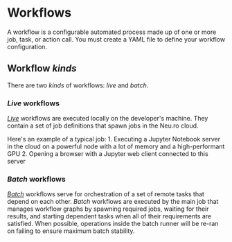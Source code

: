 # Workflows

A workflow is a configurable automated process made up of one or more job, task, or action call. You must create a YAML file to define your workflow configuration.

## Workflow _kinds_

There are two _kinds_ of workflows: _live_ and _batch_.

### _Live_ workflows

[_Live_](live-workflow-syntax.md#live-workflow) workflows are executed locally on the developer's machine. They contain a set of job definitions that spawn jobs in the Neu.ro cloud.

Here's an example of a typical job: 1. Executing a Jupyter Notebook server in the cloud on a powerful node with a lot of memory and a high-performant GPU 2. Opening a browser with a Jupyter web client connected to this server

### _Batch_ workflows

[_Batch_](batch-workflow-syntax.md) workflows serve for orchestration of a set of remote tasks that depend on each other. _Batch_ workflows are executed by the main job that manages workflow graphs by spawning required jobs, waiting for their results, and starting dependent tasks when all of their requirements are satisfied. When possible, operations inside the batch runner will be re-ran on failing to ensure maximum batch stability.

